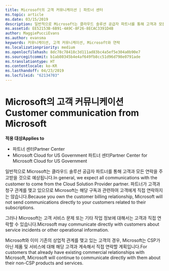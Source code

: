 ```yaml
---
title: Microsoft의 고객 커뮤니케이션 | 파트너 센터
ms.topic: article
ms.date: 03/15/2019
description: 일반적으로 Microsoft는 클라우드 솔루션 공급자 파트너를 통해 고객과 모든 연락을 주고받을 것으로 예상됩니다.
ms.assetid: EE52153B-6B91-4A9C-8F26-8ECAC3391D4B
author: MaggiePucciEvans
ms.author: evansma
keywords: 커뮤니케이션, 고객 커뮤니케이션, Microsoft와 연락
ms.localizationpriority: medium
ms.openlocfilehash: 8dc78c78418c3d111ad83bc4a5ef5e304a0b90e7
ms.sourcegitcommit: b1ab80345b4e4af649fb8cc51d96d798e0791ade
ms.translationtype: HT
ms.contentlocale: ko-KR
ms.lasthandoff: 04/23/2019
ms.locfileid: "62134703"
---
```

# <a name="customer-communication-from-microsoft"></a><span data-ttu-id="74202-104">Microsoft의 고객 커뮤니케이션</span><span class="sxs-lookup"><span data-stu-id="74202-104">Customer communication from Microsoft</span></span>

<span data-ttu-id="74202-105">**적용 대상**</span><span class="sxs-lookup"><span data-stu-id="74202-105">**Applies to**</span></span>

-  <span data-ttu-id="74202-106">파트너 센터</span><span class="sxs-lookup"><span data-stu-id="74202-106">Partner Center</span></span>
-  <span data-ttu-id="74202-107">Microsoft Cloud for US Government 파트너 센터</span><span class="sxs-lookup"><span data-stu-id="74202-107">Partner Center for Microsoft Cloud for US Government</span></span>


<span data-ttu-id="74202-108">일반적으로 Microsoft는 클라우드 솔루션 공급자 파트너를 통해 고객과 모든 연락을 주고받을 것으로 예상됩니다.</span><span class="sxs-lookup"><span data-stu-id="74202-108">In general, we expect all communications with the customer to come from the Cloud Solution Provider partner.</span></span> <span data-ttu-id="74202-109">파트너가 고객과 청구 관계를 맺고 있으므로 Microsoft는 해당 구독과 관련하여 고객에게 직접 연락하지는 않습니다.</span><span class="sxs-lookup"><span data-stu-id="74202-109">Because you own the customer billing relationship, Microsoft will not send communications directly to your customers related to their subscriptions.</span></span>

<span data-ttu-id="74202-110">그러나 Microsoft는 고객 서비스 문제 또는 기타 작업 정보에 대해서는 고객과 직접 연락할 수 있습니다.</span><span class="sxs-lookup"><span data-stu-id="74202-110">Microsoft may communicate directly with customers about service incidents or other operational information.</span></span>

<span data-ttu-id="74202-111">Microsoft와 이미 기존의 상업적 관계를 맺고 있는 고객의 경우, Microsoft는 CSP가 아닌 제품 및 서비스에 대해 해당 고객과 계속해서 직접 연락할 계획입니다.</span><span class="sxs-lookup"><span data-stu-id="74202-111">For customers that already have existing commercial relationships with Microsoft, Microsoft will continue to communicate directly with them about their non-CSP products and services.</span></span>

 

 



